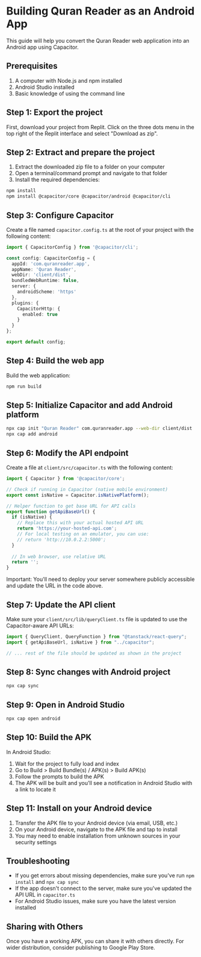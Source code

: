 # Building Quran Reader as an Android App

This guide will help you convert the Quran Reader web application into an Android app using Capacitor.

## Prerequisites

1. A computer with Node.js and npm installed
2. Android Studio installed
3. Basic knowledge of using the command line

## Step 1: Export the project

First, download your project from Replit. Click on the three dots menu in the top right of the Replit interface and select "Download as zip".

## Step 2: Extract and prepare the project

1. Extract the downloaded zip file to a folder on your computer
2. Open a terminal/command prompt and navigate to that folder
3. Install the required dependencies:

```bash
npm install
npm install @capacitor/core @capacitor/android @capacitor/cli
```

## Step 3: Configure Capacitor

Create a file named `capacitor.config.ts` at the root of your project with the following content:

```typescript
import { CapacitorConfig } from '@capacitor/cli';

const config: CapacitorConfig = {
  appId: 'com.quranreader.app',
  appName: 'Quran Reader',
  webDir: 'client/dist',
  bundledWebRuntime: false,
  server: {
    androidScheme: 'https'
  },
  plugins: {
    CapacitorHttp: {
      enabled: true
    }
  }
};

export default config;
```

## Step 4: Build the web app

Build the web application:

```bash
npm run build
```

## Step 5: Initialize Capacitor and add Android platform

```bash
npx cap init "Quran Reader" com.quranreader.app --web-dir client/dist
npx cap add android
```

## Step 6: Modify the API endpoint

Create a file at `client/src/capacitor.ts` with the following content:

```typescript
import { Capacitor } from '@capacitor/core';

// Check if running in Capacitor (native mobile environment)
export const isNative = Capacitor.isNativePlatform();

// Helper function to get base URL for API calls
export function getApiBaseUrl() {
  if (isNative) {
    // Replace this with your actual hosted API URL
    return 'https://your-hosted-api.com';
    // For local testing on an emulator, you can use:
    // return 'http://10.0.2.2:5000';
  }
  
  // In web browser, use relative URL
  return '';
}
```

Important: You'll need to deploy your server somewhere publicly accessible and update the URL in the code above.

## Step 7: Update the API client

Make sure your `client/src/lib/queryClient.ts` file is updated to use the Capacitor-aware API URLs:

```typescript
import { QueryClient, QueryFunction } from "@tanstack/react-query";
import { getApiBaseUrl, isNative } from "../capacitor";

// ... rest of the file should be updated as shown in the project
```

## Step 8: Sync changes with Android project

```bash
npx cap sync
```

## Step 9: Open in Android Studio

```bash
npx cap open android
```

## Step 10: Build the APK

In Android Studio:
1. Wait for the project to fully load and index
2. Go to Build > Build Bundle(s) / APK(s) > Build APK(s)
3. Follow the prompts to build the APK
4. The APK will be built and you'll see a notification in Android Studio with a link to locate it

## Step 11: Install on your Android device

1. Transfer the APK file to your Android device (via email, USB, etc.)
2. On your Android device, navigate to the APK file and tap to install
3. You may need to enable installation from unknown sources in your security settings

## Troubleshooting

- If you get errors about missing dependencies, make sure you've run `npm install` and `npx cap sync`
- If the app doesn't connect to the server, make sure you've updated the API URL in `capacitor.ts`
- For Android Studio issues, make sure you have the latest version installed

## Sharing with Others

Once you have a working APK, you can share it with others directly. For wider distribution, consider publishing to Google Play Store.